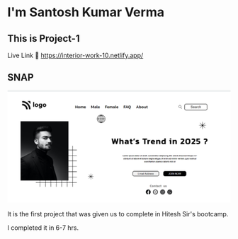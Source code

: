 # I'm Santosh Kumar Verma

## This is Project-1

Live Link 🔗
https://interior-work-10.netlify.app/

## SNAP

![SNAP](./Project-1.png)

It is the first project that was given us to complete in Hitesh Sir's bootcamp.

I completed it in 6-7 hrs.